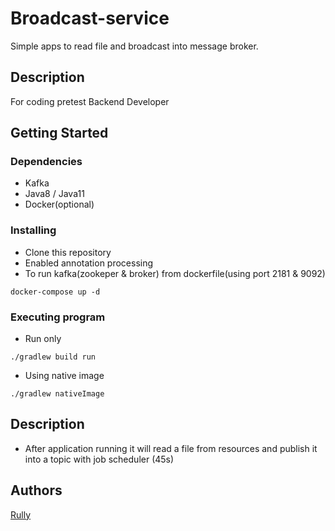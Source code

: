 # Broadcast-service 

Simple apps to read file and broadcast into message broker.

## Description

For coding pretest Backend Developer

## Getting Started

### Dependencies

* Kafka  
* Java8 / Java11
* Docker(optional)

### Installing

* Clone this repository 
* Enabled annotation processing  
* To run kafka(zookeper & broker) from dockerfile(using port 2181 & 9092) 
```
docker-compose up -d
```

### Executing program

* Run only

```
./gradlew build run
```

* Using native image
```
./gradlew nativeImage
```

## Description

* After application running it will read a file from resources and publish it into a topic 
with job scheduler (45s)


## Authors

[Rully](https://github.com/r4lly99)